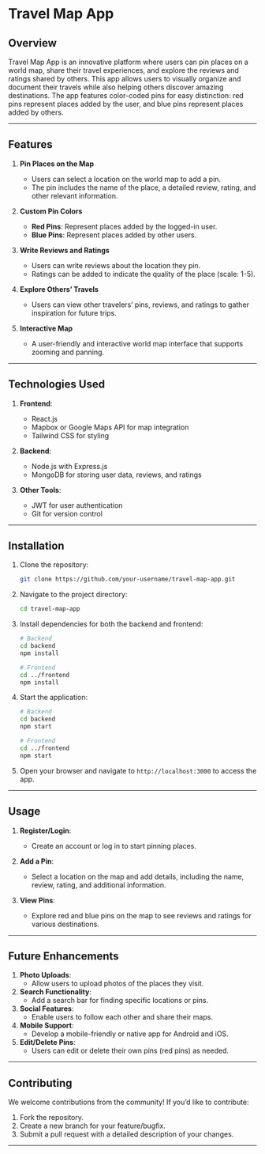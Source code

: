 # Travel Map App

## Overview
Travel Map App is an innovative platform where users can pin places on a world map, share their travel experiences, and explore the reviews and ratings shared by others. This app allows users to visually organize and document their travels while also helping others discover amazing destinations. The app features color-coded pins for easy distinction: red pins represent places added by the user, and blue pins represent places added by others.

---

## Features
1. **Pin Places on the Map**
   - Users can select a location on the world map to add a pin.
   - The pin includes the name of the place, a detailed review, rating, and other relevant information.

2. **Custom Pin Colors**
   - **Red Pins**: Represent places added by the logged-in user.
   - **Blue Pins**: Represent places added by other users.

3. **Write Reviews and Ratings**
   - Users can write reviews about the location they pin.
   - Ratings can be added to indicate the quality of the place (scale: 1-5).

4. **Explore Others’ Travels**
   - Users can view other travelers’ pins, reviews, and ratings to gather inspiration for future trips.

5. **Interactive Map**
   - A user-friendly and interactive world map interface that supports zooming and panning.

---

## Technologies Used
1. **Frontend**:
   - React.js
   - Mapbox or Google Maps API for map integration
   - Tailwind CSS for styling

2. **Backend**:
   - Node.js with Express.js
   - MongoDB for storing user data, reviews, and ratings

3. **Other Tools**:
   - JWT for user authentication
   - Git for version control

---

## Installation
1. Clone the repository:
   ```bash
   git clone https://github.com/your-username/travel-map-app.git
   ```
2. Navigate to the project directory:
   ```bash
   cd travel-map-app
   ```
3. Install dependencies for both the backend and frontend:
   ```bash
   # Backend
   cd backend
   npm install

   # Frontend
   cd ../frontend
   npm install
   ```
4. Start the application:
   ```bash
   # Backend
   cd backend
   npm start

   # Frontend
   cd ../frontend
   npm start
   ```
5. Open your browser and navigate to `http://localhost:3000` to access the app.

---

## Usage
1. **Register/Login**:
   - Create an account or log in to start pinning places.

2. **Add a Pin**:
   - Select a location on the map and add details, including the name, review, rating, and additional information.

3. **View Pins**:
   - Explore red and blue pins on the map to see reviews and ratings for various destinations.


---

## Future Enhancements
1. **Photo Uploads**:
   - Allow users to upload photos of the places they visit.
2. **Search Functionality**:
   - Add a search bar for finding specific locations or pins.
3. **Social Features**:
   - Enable users to follow each other and share their maps.
4. **Mobile Support**:
   - Develop a mobile-friendly or native app for Android and iOS.
5. **Edit/Delete Pins**:
   - Users can edit or delete their own pins (red pins) as needed.     

---

## Contributing
We welcome contributions from the community! If you’d like to contribute:
1. Fork the repository.
2. Create a new branch for your feature/bugfix.
3. Submit a pull request with a detailed description of your changes.

---



